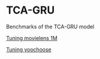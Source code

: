 # TCA-GRU
Benchmarks of the TCA-GRU model

[Tuning movielens 1M](https://studenthcmusedu-my.sharepoint.com/:x:/g/personal/1751067_student_hcmus_edu_vn/EbJ3nvjIXPVPmUolTeUO_WgBfJp1NbxiT4EdQqnkiBptuw?e=Unh1kH)

[Tuning yoochoose](https://studenthcmusedu-my.sharepoint.com/:x:/g/personal/1751067_student_hcmus_edu_vn/EXPsRP3JdpFKs9GeBdzvr7QBCD3-5zJwXAgwhc3MdakJIQ?e=zlDG7q)
